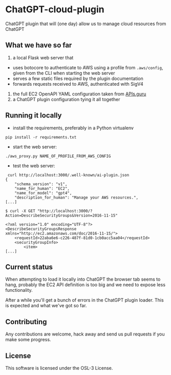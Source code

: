 # ChatGPT-cloud-plugin

ChatGPT plugin that will (one day) allow us to manage cloud resources from ChatGPT

## What we have so far

1. a local Flask web server that

- uses botocore to authenticate to AWS using a profile from `.aws/config`, given from the CLI when starting the web server
- serves a few static files required by the plugin documentation
- forwards requests received to AWS, authenticated with SigV4

1. the full EC2 OpenAPI YAML configuration taken from [APIs.guru](https://apis.guru)
1. a ChatGPT plugin configuration tying it all together

## Running it locally

- install the requirements, preferably in a Python virtualenv

```shell
pip install -r requirements.txt
```

- start the web server:

```shell
./aws_proxy.py NAME_OF_PROFILE_FROM_AWS_CONFIG
```

- test the web server:

```shell
 curl http://localhost:3000/.well-known/ai-plugin.json
{
    "schema_version": "v1",
    "name_for_human": "EC2",
    "name_for_model": "gpt4",
    "description_for_human": "Manage your AWS resources.",
[...]

$ curl -X GET "http://localhost:3000/?Action=DescribeSecurityGroups&Version=2016-11-15"

<?xml version="1.0" encoding="UTF-8"?>
<DescribeSecurityGroupsResponse xmlns="http://ec2.amazonaws.com/doc/2016-11-15/">
    <requestId>22aba6e6-c226-487f-81d0-1cb0acc5aa04</requestId>
    <securityGroupInfo>
        <item>
[...]
```

## Current status

When attempting to load it locally into ChatGPT the browser tab seems to hang, probably the EC2 API definition is too big and we need to expose less functionality.

After a while you'll get a bunch of errors in the ChatGPT plugin loader. This is expected and what we've got so far.

## Contributing

Any contributions are welcome, hack away and send us pull requests if you make some progress.

## License

This software is licensed under the OSL-3 License.
